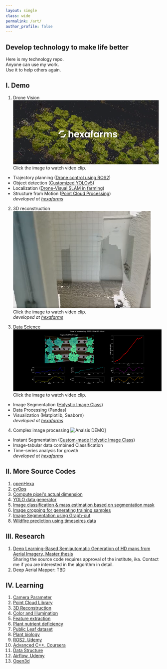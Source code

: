 ```yaml
---
layout: single
class: wide
permalink: /art/
author_profile: false
---
```


## Develop technology to make life better
Here is my technology repo. \
Anyone can use my work. \
Use it to help others again.

## I. Demo 
1. Drone Vision \
[![Drone Vision DEMO](..\img\demo_video.PNG)](https://youtu.be/AqAXgcsjH5k "CV Demo") \
Click the image to watch video clip. 
- Trajectory planning ([Drone control using ROS2](https://github.com/ccomkhj/tello_ros_drone))
- Object detection ([Customized YOLOv5](https://github.com/HexaFarms/yolov5))
- Localization ([Drone-Visual SLAM in farming](https://github.com/ccomkhj/ORB_SLAM3))
- Structure from Motion ([Point Cloud Processing](https://github.com/ccomkhj/PCL_Plants)) \
<i>developed at [hexafarms](https://www.hexafarms.com)</i>

2. 3D reconstruction \
[![3D reconstruction DEMO](..\img\reconstruction.PNG)](https://youtu.be/Ypbvzz4kERU "3D Reconstruction Demo") \
Click the image to watch video clip. \
<i>developed at [hexafarms](https://www.hexafarms.com)</i>

3. Data Science \
[![Data Science DEMO](..\img\DataScience.png)](https://www.youtube.com/watch?v=0BWNJPVAx4I/ "DataScience Demo") \
Click the image to watch video clip. 
- Image Segmentation ([Holystic Image Class](https://github.com/HexaFarms/openHexa))
- Data Processing (Pandas)
- Visualization (Matplotlib, Seaborn) \
<i>developed at [hexafarms](https://www.hexafarms.com)</i>

4. Complex image processing
![Analsis DEMO](..\img\plant_analysis.gif)]
- Instant Segmentation ([Custom-made Holystic Image Class](https://github.com/HexaFarms/openHexa))
- Image-tabular data combined Classification 
- Time-series analysis for growth \
<i>developed at [hexafarms](https://www.hexafarms.com)</i>

## II. More Source Codes

1. [openHexa](https://github.com/HexaFarms/openHexa)
2. [cvOps](https://github.com/ccomkhj/cvOps)
3. [Compute pixel's actual dimension](https://github.com/ccomkhj/Pixel_Area)
4. [YOLO data generator](https://github.com/ccomkhj/YOLO_data_generator)
5. [Image classification & mass estimation based on segmentation mask](https://github.com/ccomkhj/classify_seg_mask)
6. [Image cropping for generating training samples](https://github.com/ccomkhj/crop_generator)
7. [Image Segmentation using Graph-cut](https://github.com/HexaFarms/GraphCut)
8. [Wildfire prediction using timeseires data](https://github.com/ccomkhj/Spot-Challenge-Wildfires)

## III. Research
1. [Deep Learning-Based Semiautomatic Generation of HD maps from Aerial Imagery, Master thesis ](https://drive.google.com/file/d/1q3pC5JXqJ754aHP2aQnkhm1GepznGFO5/view?usp=sharing) \
Sharing the source code requires approval of the institute, ika. Contact me if you are interested in the algorithm in detail.
2. Deep Aerial Mapper: TBD

## IV. Learning

1. [Camera Parameter](https://zesty-diagnostic-d99.notion.site/Camera-parameters-3d92a1adcfed4db5ac78ce2c3920dbbc)
2. [Point Cloud Library](https://zesty-diagnostic-d99.notion.site/Point-Cloud-Library-82907376be92423da826b1efb5fd979d)
3. [3D Reconstruction](https://zesty-diagnostic-d99.notion.site/Method-of-3D-surface-reconstruction-SfM-33f7b026881b4492886607881cf4ebff)
4. [Color and Illumination](https://zesty-diagnostic-d99.notion.site/Colour-and-illumination-19881d5dc00a435aa7309b6387239685)
5. [Feature extraction](https://zesty-diagnostic-d99.notion.site/Feature-Extraction-in-Image-12a0518e242d43048087237ad4e3b564)
6. [Plant nutrient deficiency](https://zesty-diagnostic-d99.notion.site/Plant-Nutrition-Deficiency-6210108fcc1447ff88972e0cb198ebd9)
7. [Public Leaf dataset](https://zesty-diagnostic-d99.notion.site/Leaf-Dataset-ae1be0ffaae0405aae4c72002b198f00)
8. [Plant biology](https://zesty-diagnostic-d99.notion.site/Plant-Biology-9e152090427b49aa873526572010da81) 
9. [ROS2, Udemy](https://zesty-diagnostic-d99.notion.site/ROS2-Udemy-845ca132939748ea89f6faef66462ef7)
10. [Advanced C++, Coursera](https://zesty-diagnostic-d99.notion.site/Advanced-C-Coursera-9e41832c0cad4c549970ce9231b1155f)
11. [Data Structure](https://zesty-diagnostic-d99.notion.site/Data-Structure-d83e758cf5af4d88a251c56bf725987c)
12. [Airflow, Udemy](https://zesty-diagnostic-d99.notion.site/Apache-Airflow-204dce0a034c43559ed4f73863128de2)
13. [Open3d](https://zesty-diagnostic-d99.notion.site/Open3D-9f366a54e9354893a1a3955107960b9d)
